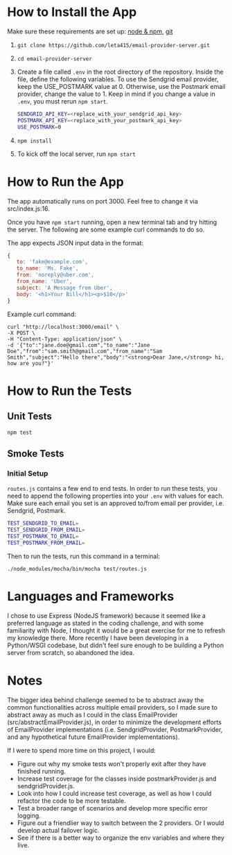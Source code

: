 # How to Install the App

Make sure these requirements are set up: [node & npm](https://nodejs.org/en/), [git](https://git-scm.com/book/en/v2/Getting-Started-Installing-Git)

1. `git clone https://github.com/leta415/email-provider-server.git`
2. `cd email-provider-server`
3. Create a file called `.env` in the root directory of the repository. Inside the file, define the following variables. To use the Sendgrid email provider, keep the USE_POSTMARK value at 0. Otherwise, use the Postmark email provider, change the value to 1. Keep in mind if you change a value in `.env`, you must rerun `npm start`.

   ```bash
   SENDGRID_API_KEY=<replace_with_your_sendgrid_api_key>
   POSTMARK_API_KEY=<replace_with_your_postmark_api_key>
   USE_POSTMARK=0
   ```
4. `npm install`
5. To kick off the local server, run `npm start`  

# How to Run the App

The app automatically runs on port 3000. Feel free to change it via src/index.js:16.

Once you have `npm start` running, open a new terminal tab and try hitting the server. The following are some example curl commands to do so.

The app expects JSON input data in the format:

```javascript
{    
   to: 'fake@example.com',
   to_name: 'Ms. Fake',
   from: 'noreply@uber.com',
   from_name: 'Uber',
   subject: 'A Message from Uber',
   body: '<h1>Your Bill</h1><p>$10</p>'
}
```

Example curl command:

```
curl "http://localhost:3000/email" \
-X POST \
-H "Content-Type: application/json" \
-d '{"to":"jane.doe@gmail.com","to_name":"Jane Doe","from":"sam.smith@gmail.com","from_name":"Sam Smith","subject":"Hello there","body":"<strong>Dear Jane,</strong> hi, how are you?"}'
```

# How to Run the Tests

## Unit Tests

`npm test`

## Smoke Tests

### Initial Setup

`routes.js` contains a few end to end tests. In order to run these tests, you need to append the following properties into your `.env` with values for each. Make sure each email you set is an approved to/from email per provider, i.e. Sendgrid, Postmark. 
```bash
TEST_SENDGRID_TO_EMAIL=
TEST_SENDGRID_FROM_EMAIL=
TEST_POSTMARK_TO_EMAIL=
TEST_POSTMARK_FROM_EMAIL=
```
Then to run the tests, run this command in a terminal:
```
./node_modules/mocha/bin/mocha test/routes.js
```

# Languages and Frameworks

I chose to use Express (NodeJS framework) because it seemed like a preferred language as stated in the coding challenge, and with some familiarity with Node, I thought it would be a great exercise for me to refresh my knowledge there. More recently I have been developing in a Python/WSGI codebase, but didn't feel sure enough to be building a Python server from scratch, so abandoned the idea.

# Notes
The bigger idea behind challenge seemed to be to abstract away the common functionalities across multiple email providers, so I made sure to abstract away as much as I could in the class EmailProvider (src/abstractEmailProvider.js), in order to minimize the development efforts of EmailProvider implementations (i.e. SendgridProvider, PostmarkProvider, and any hypothetical future EmailProvider implementations).

If I were to spend more time on this project, I would:
- Figure out why my smoke tests won't properly exit after they have finished running.
- Increase test coverage for the classes inside postmarkProvider.js and sendgridProvider.js.
- Look into how I could increase test coverage, as well as how I could refactor the code to be more testable.
- Test a broader range of scenarios and develop more specific error logging.
- Figure out a friendlier way to switch between the 2 providers. Or I would develop actual failover logic.
- See if there is a better way to organize the env variables and where they live.
